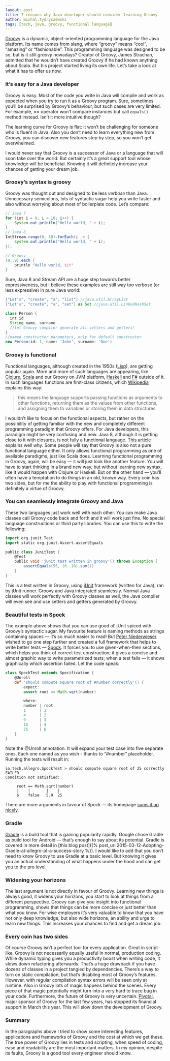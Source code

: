 ```yaml
---
layout: post
title: 7 reasons why Java developer should consider learning Groovy
author: michal.tydryszewski
tags: [tech, java, groovy, functional language]
---
```


[Groovy](http://www.groovy-lang.org/) is a dynamic, object-oriented programming language for the Java platform. Its name comes
from slang, where “groovy” means “cool”, “amazing” or “fashionable”. This programming
language was designed to be so, but is it still *groovy* nowadays? Creator of Groovy,
James Strachan, admitted that he wouldn’t have created Groovy if he had known anything about Scala. But his project started living its own
life. Let’s take a look at what it has to offer us now.

### It’s easy for a Java developer
Groovy is easy. Most of the code you write in Java will compile and work as expected when you try to run it as a Groovy program. Sure,
sometimes you’ll be surprised by Groovy’s behaviour, but such cases are very limited. For example,
== operator won’t compare instances but call `equals()` method instead. Isn’t it more intuitive though?

The learning curve for Groovy is flat: it won’t be challenging for someone who is fluent in Java.
Also you don’t need to learn everything new from Groovy, you can discover new features step by step,
so you won’t get overwhelmed.

I would never say that Groovy is a successor of Java or a language that will soon take over the world. But certainly it’s a great
support tool whose knowledge will be beneficial. Knowing it will definitely increase your chances of getting your dream job.

### Groovy’s syntax is groovy
Groovy was thought out and designed to be less *verbose* than Java. Unnecessary semicolons, lots of
syntactic sugar help you write faster and also without worrying about most of boilerplate code. Let’s
compare:

```java
// Java 7
for (int i = 0; i < 10; i++) {
    System.out.println("Hello world, " + i);
}
// Java 8
IntStream.range(0, 10).forEach(i -> {
    System.out.println("Hello world, " + i);
});
```

```groovy
// Groovy
(0..9).each {
    println "Hello world, $it"
}
```

Sure, Java 8 and Stream API are a huge step towards better expressiveness, but I believe these examples
are still way too verbose (or less expressive) in pure Java world:

```groovy
["Let’s", "create", "a", "list"] //java.util.ArrayList
["Let’s", "create", "a", "set"] as Set //java.util.LinkedHashSet

class Person {
  int id
  String name, surname
  //let Groovy compiler generate all setters and getters!
}
//named constructor parameters, only for default constructor
new Person(id: 1, name: 'John', surname: 'Doe')
```

### Groovy is functional
Functional languages, although created in the 1950s ([Lisp](https://common-lisp.net/)), are getting popular again. More and more of such
languages are appearing, like [Clojure](http://clojure.org/), [Scala](http://www.scala-lang.org/) and our Groovy on
JVM platform, [Haskell](https://www.haskell.org/) and [F#](http://fsharp.org/) outside of it.
In such languages functions are first-class citizens,
which [Wikipedia](http://en.wikipedia.org/wiki/First-class_function) explains this way:

>this means the language supports passing functions as arguments to other functions, returning them as the
>values from other functions, and assigning them to variables or storing them in data structures

I wouldn’t like to focus on the functional aspects, but rather on the possibility of getting familiar with the new and completely
different programming paradigm that Groovy offers. For Java developers, this paradigm might be very confusing and new.
Java 8, although it is getting close to it with closures, is not fully a functional language.
[This article](http://www.beyondjava.net/blog/java-8-functional-programming-language/) explains well why. Some people will
say that Groovy is also not a pure functional language either. It only allows functional programming as one of available paradigms,
just like Scala does. Learning functional programming in Groovy, again, will be easy — it will just look like another feature. You will have
to start thinking in a brand new way, but without learning new syntax, like it would happen with Clojure or Haskell.
But on the other hand — you’ll often have a temptation to do things in an old, known way. Every coin has two sides,
but for me the ability to play with functional programming is definitely a virtue of Groovy.

### You can seamlessly integrate Groovy and Java
These two languages just work well with each other. You can make Java classes call Groovy code back and forth and it will
work just fine. No special language constructions or third party libraries. You can use this to write the following:

```groovy
import org.junit.Test
import static org.junit.Assert.assertEquals

public class JunitTest {
    @Test
    public void 'jUnit test written in groovy'() throws Exception {
        assertEquals(55, (0..10).sum())
    }
}
```

This is a test written in Groovy, using [jUnit](http://junit.org/) framework (written for Java), ran by jUnit runner. Groovy and Java integrated
seamlessly. Normal Java classes will work perfectly with Groovy classes as well,  the Java compiler will even see and use setters
and getters generated by Groovy.

### Beautiful tests in Spock
The example above shows that you can use good ol’ jUnit spiced with Groovy’s syntactic sugar. My favourite feature is naming
methods as strings containing spaces — it’s so much easier to read! But [Peter Niederwieser](https://twitter.com/pniederw)
wished to go one step further and created a full framework that helps to write better tests — [Spock](http://spockframework.org).
It forces you to use given-when-then sections, which helps you think of correct test construction; it gives a concise and almost
graphic way to write parametrized tests; when a test fails — it shows graphically which assertion failed. Let the code speak:

```groovy
class SpockTest extends Specification {
    @Unroll
    def 'should compute square root of #number correctly'() {
        expect:
        assert root == Math.sqrt(number)

        where:
        number | root
        1      | 1
        4      | 2
        9      | 3
        16     | 4
        25     | 6
    }
}
```

Note the @Unroll annotation. It will expand your test case into five separate ones. Each one named as you wish - thanks to “#number”
placeholder. Running the tests will result in:

```
io.tech.allegro.SpockTest > should compute square root of 25 correctly FAILED
Condition not satisfied:

     root == Math.sqrt(number)
     |    |       |    |
     6    false   5.0  25
```

There are more arguments in favour of Spock — its homepage [sums it up nicely](https://code.google.com/p/spock/wiki/WhySpock).

### Gradle
[Gradle](http://gradle.org/) is a build tool that is gaining popularity rapidly. Google chose Gradle as build
tool for Android — that’s enough to say about its potential. Gradle is covered in more detail in
[this blog post]({% post_url 2015-03-12-Adopting-Gradle-at-allegro-pl-a-success-story %}). I would like to add that
you don’t need to know Groovy to use Gradle at a basic level. But knowing it gives you an actual understanding of what
happens under the hood and can get you to the pro level.

### Widening your horizons
The last argument is not directly in favour of Groovy. Learning new things is always good, it widens your
horizons, you start to look at things from a different perspective. Groovy can give you insight into functional programming,
shows that things can be more concise or just better than what you know. For wise employers it’s very valuable to know that
you have not only deep knowledge, but also wide horizons, an ability and urge to learn new things. This increases your
chances to find and get a dream job.

### Every coin has two sides
Of course Groovy isn’t a perfect tool for every application. Great in script-like, Groovy is not necessarily equally useful in normal,
production coding. While dynamic typing gives you a productivity boost when writing code, it slows down refactoring afterwards. That’s a huge drawback
if you have dozens of classes in a project tangled by dependencies. There’s a way to turn on static compilation, but that’s disabling
most of Groovy’s features. However, with regular compilation syntax errors will be seen only at runtime.
Also in Groovy lots of magic happens behind the scenes. Every piece of that magic potentially might turn into a very hard to trace bug in
your code. Furthermore, the future of Groovy is very uncertain. [Pivotal](http://pivotal.io/), major sponsor of Groovy for the last few years, has stopped
its financial support in March this year. This will slow down the development of Groovy.

### Summary

In the paragraphs above I tried to show some interesting features, applications and frameworks of Groovy and the cost
at which we get these. The true power of Groovy lies in tests and scripting, when speed of coding, ease and readability
are the most important matters. In my opinion, despite its faults, Groovy is a good tool every engineer should know.


